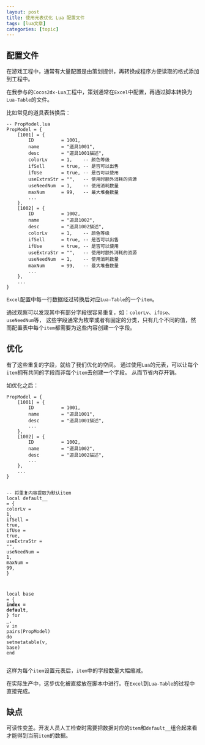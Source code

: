 ```yaml
---
layout: post
title: 使用元表优化 Lua 配置文件 
tags: [lua文章]
categories: [topic]
---
```

<div class="main-content-wrap">
<h2 id="配置文件">配置文件</h2>
<p>在游戏工程中，通常有大量配置是由策划提供，再转换成程序方便读取的格式添加到工程中。</p>
<p>在我参与的<code>Cocos2dx-Lua</code>工程中，策划通常在<code>Excel</code>中配置，再通过脚本转换为<code>Lua-Table</code>的文件。</p>
<p>比如常见的道具表转换后：</p>
<div class="highlight"><pre class="chroma"><code class="language-Lua" data-lang="Lua"><span class="c1">-- PropModel.lua</span>
<span class="n">PropModel</span> <span class="o">=</span> <span class="p">{</span>
    <span class="p">[</span><span class="mi">1001</span><span class="p">]</span> <span class="o">=</span> <span class="p">{</span>
        <span class="n">ID</span>          <span class="o">=</span> <span class="mi">1001</span><span class="p">,</span>
        <span class="n">name</span>        <span class="o">=</span> <span class="s2">&#34;道具1001&#34;</span><span class="p">,</span>
        <span class="n">desc</span>        <span class="o">=</span> <span class="s2">&#34;道具1001描述&#34;</span><span class="p">,</span>
        <span class="n">colorLv</span>     <span class="o">=</span> <span class="mi">1</span><span class="p">,</span>    <span class="c1">-- 颜色等级</span>
        <span class="n">ifSell</span>      <span class="o">=</span> <span class="kc">true</span><span class="p">,</span> <span class="c1">-- 是否可以出售</span>
        <span class="n">ifUse</span>       <span class="o">=</span> <span class="kc">true</span><span class="p">,</span> <span class="c1">-- 是否可以使用</span>
        <span class="n">useExtraStr</span> <span class="o">=</span> <span class="s2">&#34;&#34;</span><span class="p">,</span>   <span class="c1">-- 使用时额外消耗的资源</span>
        <span class="n">useNeedNum</span>  <span class="o">=</span> <span class="mi">1</span><span class="p">,</span>    <span class="c1">-- 使用消耗数量</span>
        <span class="n">maxNum</span>      <span class="o">=</span> <span class="mi">99</span><span class="p">,</span>   <span class="c1">-- 最大堆叠数量</span>
        <span class="p">...</span>
    <span class="p">},</span>
    <span class="p">[</span><span class="mi">1002</span><span class="p">]</span> <span class="o">=</span> <span class="p">{</span>
        <span class="n">ID</span>          <span class="o">=</span> <span class="mi">1002</span><span class="p">,</span>
        <span class="n">name</span>        <span class="o">=</span> <span class="s2">&#34;道具1002&#34;</span><span class="p">,</span>
        <span class="n">desc</span>        <span class="o">=</span> <span class="s2">&#34;道具1002描述&#34;</span><span class="p">,</span>
        <span class="n">colorLv</span>     <span class="o">=</span> <span class="mi">1</span><span class="p">,</span>    <span class="c1">-- 颜色等级</span>
        <span class="n">ifSell</span>      <span class="o">=</span> <span class="kc">true</span><span class="p">,</span> <span class="c1">-- 是否可以出售</span>
        <span class="n">ifUse</span>       <span class="o">=</span> <span class="kc">true</span><span class="p">,</span> <span class="c1">-- 是否可以使用</span>
        <span class="n">useExtraStr</span> <span class="o">=</span> <span class="s2">&#34;&#34;</span><span class="p">,</span>   <span class="c1">-- 使用时额外消耗的资源</span>
        <span class="n">useNeedNum</span>  <span class="o">=</span> <span class="mi">1</span><span class="p">,</span>    <span class="c1">-- 使用消耗数量</span>
        <span class="n">maxNum</span>      <span class="o">=</span> <span class="mi">99</span><span class="p">,</span>   <span class="c1">-- 最大堆叠数量</span>
        <span class="p">...</span>
    <span class="p">},</span>
    <span class="p">...</span>
<span class="p">}</span></code></pre></div>
<p><code>Excel</code>配置中每一行数据经过转换后对应<code>Lua-Table</code>的一个<code>item</code>。</p>
<p>通过观察可以发现其中有部分字段很容易重复，如：<code>colorLv</code>、<code>ifUse</code>、<code>useNeedNum</code>等，
这些字段通常为枚举或者有固定的分类，只有几个不同的值，然而配置表中每个<code>item</code>都需要为这些内容创建一个字段。</p>
<h2 id="优化">优化</h2>
<p>有了这些重复的字段，就给了我们优化的空间。
通过使用<code>Lua</code>的元表，可以让每个<code>item</code>拥有共同的字段而非每个<code>item</code>去创建一个字段。
从而节省内存开销。</p>
<p>如优化之后：</p>
<div class="highlight"><pre class="chroma"><code class="language-Lua" data-lang="Lua"><span class="n">PropModel</span> <span class="o">=</span> <span class="p">{</span>
    <span class="p">[</span><span class="mi">1001</span><span class="p">]</span> <span class="o">=</span> <span class="p">{</span>
        <span class="n">ID</span>          <span class="o">=</span> <span class="mi">1001</span><span class="p">,</span>
        <span class="n">name</span>        <span class="o">=</span> <span class="s2">&#34;道具1001&#34;</span><span class="p">,</span>
        <span class="n">desc</span>        <span class="o">=</span> <span class="s2">&#34;道具1001描述&#34;</span><span class="p">,</span>
        <span class="p">...</span>
    <span class="p">},</span>
    <span class="p">[</span><span class="mi">1002</span><span class="p">]</span> <span class="o">=</span> <span class="p">{</span>
        <span class="n">ID</span>          <span class="o">=</span> <span class="mi">1002</span><span class="p">,</span>
        <span class="n">name</span>        <span class="o">=</span> <span class="s2">&#34;道具1002&#34;</span><span class="p">,</span>
        <span class="n">desc</span>        <span class="o">=</span> <span class="s2">&#34;道具1002描述&#34;</span><span class="p">,</span>
        <span class="p">...</span>
    <span class="p">},</span>
    <span class="p">...</span>
<span class="p">}</span>

<span class="c1">-- 将重复内容提取为默认item</span>
<span class="kd">local</span> <span class="n">default__</span> <span class="o">=</span> <span class="p">{</span>
    <span class="n">colorLv</span>     <span class="o">=</span> <span class="mi">1</span><span class="p">,</span>
    <span class="n">ifSell</span>      <span class="o">=</span> <span class="kc">true</span><span class="p">,</span>
    <span class="n">ifUse</span>       <span class="o">=</span> <span class="kc">true</span><span class="p">,</span>
    <span class="n">useExtraStr</span> <span class="o">=</span> <span class="s2">&#34;&#34;</span><span class="p">,</span>
    <span class="n">useNeedNum</span>  <span class="o">=</span> <span class="mi">1</span><span class="p">,</span>
    <span class="n">maxNum</span>      <span class="o">=</span> <span class="mi">99</span><span class="p">,</span>
<span class="p">}</span>

<span class="kd">local</span> <span class="n">base</span> <span class="o">=</span> <span class="p">{</span>
    <span class="n">__index</span> <span class="o">=</span> <span class="n">default__</span><span class="p">,</span>
<span class="p">}</span>
<span class="kr">for</span> <span class="n">_</span><span class="p">,</span> <span class="n">v</span> <span class="kr">in</span> <span class="n">pairs</span><span class="p">(</span><span class="n">PropModel</span><span class="p">)</span> <span class="kr">do</span>
    <span class="n">setmetatable</span><span class="p">(</span><span class="n">v</span><span class="p">,</span> <span class="n">base</span><span class="p">)</span>
<span class="kr">end</span></code></pre></div>
<p>这样为每个<code>item</code>设置元表后，<code>item</code>中的字段数量大幅缩减。</p>
<p>在实际生产中，这步优化被直接放在脚本中进行。在<code>Excel</code>到<code>Lua-Table</code>的过程中直接完成。</p>
<h2 id="缺点">缺点</h2>
<p>可读性变差。开发人员人工检查时需要把数据对应的<code>item</code>和<code>default__</code>组合起来看才能得到当前<code>item</code>的数据。</p>
</div>